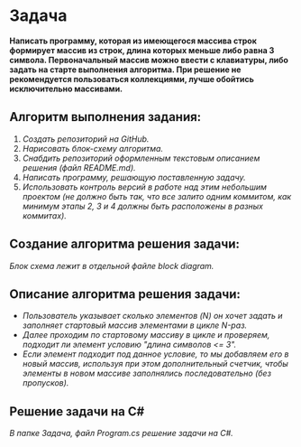 # Задача
**Написать программу, которая из имеющегося массива строк формирует массив из строк, длина которых меньше либо равна 3 символа. Первоначальный массив можно ввести с клавиатуры, либо задать на старте выполнения алгоритма. При решение не рекомендуется пользоваться коллекциями, лучше обойтись исключительно массивами.**

## Алгоритм выполнения задания:

1. _*Создать репозиторий на GitHub.*_
2. _*Нарисовать блок-схему алгоритма.*_
3. _*Снабдить репозиторий оформленным текстовым описанием решения (файл README.md).*_
4. _*Написать программу, решающую поставленную задачу.*_
5. _*Использовать контроль версий в работе над этим небольшим проектом (не должно быть так, что все залито одним коммитом, как минимум этапы 2, 3 и 4 должны быть расположены в разных коммитах).*_

## Создание алгоритма решения задачи:
_*Блок схема лежит в отдельной файле block diagram.*_


## Описание алгоритма решения задачи:

* _*Пользователь указывает сколько элементов (N) он хочет задать и заполняет стартовый массив элементами в цикле N-раз.*_
* _*Далее проходим по стартовому массиву в цикле и проверяем, подходит ли элемент условию "длина символов <= 3".*_
* _*Если элемент подходит под данное условие, то мы добавляем его в новый массив, используя при этом дополнительный счетчик, чтобы элементы в новом массиве заполнялись последовательно (без пропусков).*_

## Решение задачи на C#
_*В папке Задача, файл Program.cs  решение задачи на C#.*_
